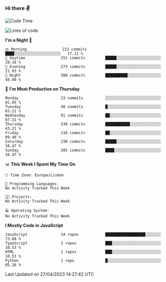 ### Hi there :v:

<!--
**eusebioaddsilva/eusebioaddsilva** is a ✨ _special_ ✨ repository because its `README.md` (this file) appears on your GitHub profile.

<!--START_SECTION:waka-->
![Code Time](http://img.shields.io/badge/Code%20Time-41%20hrs%2055%20mins-blue)

![Lines of code](https://img.shields.io/badge/From%20Hello%20World%20I%27ve%20Written-3.2%20million%20lines%20of%20code-blue)

**I'm a Night 🦉** 

```text
🌞 Morning                213 commits         ████░░░░░░░░░░░░░░░░░░░░░   17.11 % 
🌆 Daytime                251 commits         █████░░░░░░░░░░░░░░░░░░░░   20.16 % 
🌃 Evening                273 commits         █████░░░░░░░░░░░░░░░░░░░░   21.93 % 
🌙 Night                  508 commits         ██████████░░░░░░░░░░░░░░░   40.80 % 
```
📅 **I'm Most Productive on Thursday** 

```text
Monday                   23 commits          ░░░░░░░░░░░░░░░░░░░░░░░░░   01.85 % 
Tuesday                  40 commits          █░░░░░░░░░░░░░░░░░░░░░░░░   03.21 % 
Wednesday                91 commits          ██░░░░░░░░░░░░░░░░░░░░░░░   07.31 % 
Thursday                 538 commits         ███████████░░░░░░░░░░░░░░   43.21 % 
Friday                   118 commits         ██░░░░░░░░░░░░░░░░░░░░░░░   09.48 % 
Saturday                 230 commits         █████░░░░░░░░░░░░░░░░░░░░   18.47 % 
Sunday                   205 commits         ████░░░░░░░░░░░░░░░░░░░░░   16.47 % 
```


📊 **This Week I Spent My Time On** 

```text
🕑︎ Time Zone: Europe/Lisbon

💬 Programming Languages: 
No Activity Tracked This Week

🐱‍💻 Projects: 
No Activity Tracked This Week

💻 Operating System: 
No Activity Tracked This Week
```

**I Mostly Code in JavaScript** 

```text
JavaScript               14 repos            ██████████████████░░░░░░░   73.68 % 
TypeScript               2 repos             ███░░░░░░░░░░░░░░░░░░░░░░   10.53 % 
HTML                     2 repos             ███░░░░░░░░░░░░░░░░░░░░░░   10.53 % 
Python                   1 repo              █░░░░░░░░░░░░░░░░░░░░░░░░   05.26 % 
```




 Last Updated on 27/04/2023 14:27:42 UTC
<!--END_SECTION:waka-->
